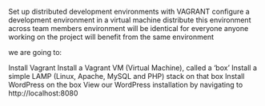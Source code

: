 Set up distributed development environments with VAGRANT
configure a development environment in a virtual machine
distribute this environment across team members
environment will be identical for everyone
anyone working on the project will benefit from the same environment

we are going to:

Install Vagrant
Install a Vagrant VM (Virtual Machine), called a ‘box’
Install a simple LAMP (Linux, Apache, MySQL and PHP) stack on that box
Install WordPress on the box
View our WordPress installation by navigating to http://localhost:8080
